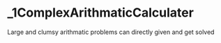 # _1ComplexArithmaticCalculater
Large and clumsy arithmatic problems can directly given and get solved 
